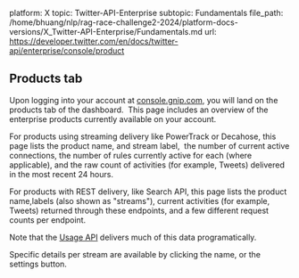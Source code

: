 platform: X
topic: Twitter-API-Enterprise
subtopic: Fundamentals
file_path: /home/bhuang/nlp/rag-race-challenge2-2024/platform-docs-versions/X_Twitter-API-Enterprise/Fundamentals.md
url: https://developer.twitter.com/en/docs/twitter-api/enterprise/console/product


## Products tab

Upon logging into your account at [console.gnip.com](http://console.gnip.com/), you will land on the products tab of the dashboard.  This page includes an overview of the enterprise products currently available on your account.

For products using streaming delivery like PowerTrack or Decahose, this page lists the product name, and stream label,  the number of current active connections, the number of rules currently active for each (where applicable), and the raw count of activities (for example, Tweets) delivered in the most recent 24 hours.

For products with REST delivery, like Search API, this page lists the product name,labels (also shown as "streams"), current activities (for example, Tweets) returned through these endpoints, and a few different request counts per endpoint.

Note that the [Usage API](https://developer.twitter.com/en/docs/twitter-api/enterprise/usage-api/overview.html) delivers much of this data programatically.

Specific details per stream are available by clicking the name, or the settings button.